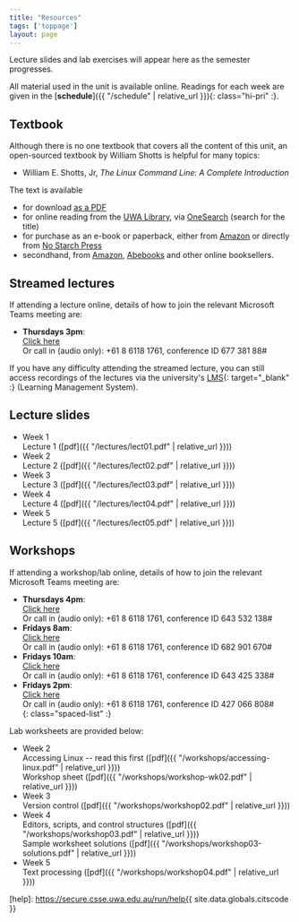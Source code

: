 ```yaml
---
title: "Resources"
tags: ['toppage']
layout: page
---
```


Lecture slides and lab exercises will appear here as the semester
progresses.

All material used in the unit is available online. Readings for each
week are given in the [**schedule**]({{ "/schedule" | relative_url }}){: class="hi-pri" :}.

## Textbook

Although there is no one textbook that covers all the content
of this unit, an open-sourced textbook by William Shotts is
helpful for many topics:

- William E. Shotts, Jr, *The Linux Command Line: A Complete Introduction*

The text is available

- for download [as a PDF](http://linuxcommand.org/tlcl.php)
- for online reading from the [UWA Library][library], via [OneSearch][onesearch] (search for the title)
- for purchase as an e-book or paperback, either from
  [Amazon][amazon-tlcl]
  or directly from [No Starch Press](https://nostarch.com/tlcl2)
- secondhand, from [Amazon][amazon-tlcl], [Abebooks][abebooks-tlcl] and
  other online booksellers.

[library]: https://www.uwa.edu.au/library/
[onesearch]: https://onesearch.library.uwa.edu.au
[amazon-tlcl]: https://www.amazon.com/Linux-Command-Line-2nd-Introduction/dp/1593279523
[abebooks-tlcl]: https://www.abebooks.com/servlet/SearchResults?an=shotts&bi=0&bx=off&cm_sp=SearchF-_-Advtab1-_-Results&ds=20&kn=The%20Linux%20Command%20Line:%20A%20Complete%20Introduction&recentlyadded=all&sortby=17&sts=t&tn=Linux%20Command%20Line

## Streamed lectures

If attending a lecture online, details of how
to join the relevant Microsoft Teams meeting are:

- **Thursdays 3pm**:  
  [Click here](https://teams.microsoft.com/l/meetup-join/19%3a33ebc7adfa414f1eb62c64979b1c9a70%40thread.tacv2/1614922418066?context=%7b%22Tid%22%3a%2205894af0-cb28-46d8-8716-74cdb46e2226%22%2c%22Oid%22%3a%22e72c5de6-8733-4bc9-95bc-08b3eb1354a2%22%7d)   
  Or call in (audio only): +61 8 6118 1761, conference ID 677 381 88#

If you have any difficulty attending the streamed lecture,
you can still access recordings of the lectures via the
university's [LMS][lms]{: target="_blank" :} (Learning Management System).

[lms]: http://www.lms.uwa.edu.au/

## Lecture slides

- Week 1   
  Lecture 1 ([pdf]({{ "/lectures/lect01.pdf" | relative_url }}))
- Week 2   
  Lecture 2 ([pdf]({{ "/lectures/lect02.pdf" | relative_url }}))
- Week 3   
  Lecture 3 ([pdf]({{ "/lectures/lect03.pdf" | relative_url }}))
- Week 4   
  Lecture 4 ([pdf]({{ "/lectures/lect04.pdf" | relative_url }}))
- Week 5   
  Lecture 5 ([pdf]({{ "/lectures/lect05.pdf" | relative_url }}))

## Workshops

If attending a workshop/lab online, details of how
to join the relevant Microsoft Teams meeting are:

- **Thursdays 4pm**:  
  [Click here](https://teams.microsoft.com/l/meetup-join/19%3A82011daf90bb49479600db9d12cc85f9%40thread.tacv2/1614828125834?context=%7B%22Tid%22%3A%2205894af0-cb28-46d8-8716-74cdb46e2226%22%2C%22Oid%22%3A%22e72c5de6-8733-4bc9-95bc-08b3eb1354a2%22%7D)   
  Or call in (audio only): +61 8 6118 1761, conference ID 643 532 138#    
- **Fridays 8am**:  
  [Click here](https://teams.microsoft.com/l/meetup-join/19%3a511ef97f5d6141deb86bd7adee6ca8df%40thread.tacv2/1614828887052?context=%7b%22Tid%22%3a%2205894af0-cb28-46d8-8716-74cdb46e2226%22%2c%22Oid%22%3a%22e72c5de6-8733-4bc9-95bc-08b3eb1354a2%22%7d)  
  Or call in (audio only): +61 8 6118 1761, conference ID 682 901 670#  
- **Fridays 10am**:  
  [Click here](https://teams.microsoft.com/l/meetup-join/19%3ab2cb88442f614fec97f85ab5ca06aac0%40thread.tacv2/1614829375645?context=%7b%22Tid%22%3a%2205894af0-cb28-46d8-8716-74cdb46e2226%22%2c%22Oid%22%3a%22e72c5de6-8733-4bc9-95bc-08b3eb1354a2%22%7d)  
  Or call in (audio only): +61 8 6118 1761, conference ID 643 425 338#  
- **Fridays 2pm**:  
  [Click here](https://teams.microsoft.com/l/meetup-join/19%3af5e2e958b92145d0966a6ed9ed1bb235%40thread.tacv2/1614829666270?context=%7b%22Tid%22%3a%2205894af0-cb28-46d8-8716-74cdb46e2226%22%2c%22Oid%22%3a%22e72c5de6-8733-4bc9-95bc-08b3eb1354a2%22%7d)   
  Or call in (audio only): +61 8 6118 1761, conference ID 427 066 808#   
{: class="spaced-list" :}

Lab worksheets are provided below:

- Week 2     
  Accessing Linux -- read this first ([pdf]({{ "/workshops/accessing-linux.pdf" | relative_url }}))  
  Workshop sheet ([pdf]({{ "/workshops/workshop-wk02.pdf" | relative_url }}))  
- Week 3     
  Version control ([pdf]({{ "/workshops/workshop02.pdf" | relative_url }}))  
- Week 4     
  Editors, scripts, and control structures ([pdf]({{ "/workshops/workshop03.pdf" | relative_url }}))  
  Sample worksheet solutions ([pdf]({{ "/workshops/workshop03-solutions.pdf" | relative_url }}))
- Week 5     
  Text processing ([pdf]({{ "/workshops/workshop04.pdf" | relative_url }}))  

[help]: https://secure.csse.uwa.edu.au/run/help{{ site.data.globals.citscode }}

